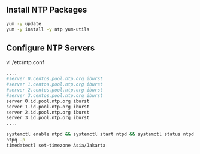 ## Install NTP Packages
```sh
yum -y update 
yum -y install -y ntp yum-utils
```
## Configure NTP Servers
vi /etc/ntp.conf
```sh
....
#server 0.centos.pool.ntp.org iburst
#server 1.centos.pool.ntp.org iburst
#server 2.centos.pool.ntp.org iburst
#server 3.centos.pool.ntp.org iburst
server 0.id.pool.ntp.org iburst
server 1.id.pool.ntp.org iburst
server 2.id.pool.ntp.org iburst
server 3.id.pool.ntp.org iburst
....

systemctl enable ntpd && systemctl start ntpd && systemctl status ntpd
ntpq -p
timedatectl set-timezone Asia/Jakarta
```